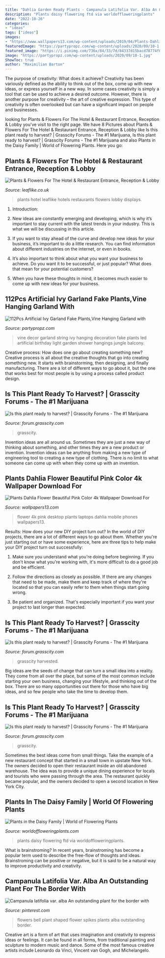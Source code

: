 ```yaml
---
title: "Dahlia Garden Ready Plants - Campanula Latifolia Var. Alba An Outstanding Plant For The Border With"
description: "Plants daisy flowering ftd via worldoffloweringplants"
date: "2022-10-26"
categories:
- "ideas"
tags: ["ideas"]
images:
- "https://www.wallpapers13.com/wp-content/uploads/2019/04/Plants-Dahlia-Flower-Beautiful-Pink-Color-4k-Wallpaper-download-for-Desktop-mobile-phones-and-laptops-3840x2400-1920x1440.jpg"
featuredImage: "https://partypropz.com/wp-content/uploads/2020/09/10-1.jpg"
featured_image: "https://i.pinimg.com/736x/84/33/7d/84337d15bacd78774f07df5e7d0ad9bb--flowers-pics-white-flowers.jpg"
image: "https://partypropz.com/wp-content/uploads/2020/09/10-1.jpg"
ShowToc: true
author: "Maximilian Barton"
---
```



The purpose of creativity: What does it achieve?
Creativity has been variously defined as the ability to think out of the box, come up with new ideas, or express yourself in a new way. In some cases creativity is simply a tool that can be used to achieve a desired outcome. However, there is another purpose for creativity – the art of creative expression. This type of creativity is often overlooked but can have a significant impact on people and businesses.

	

		
looking for Plants &amp; Flowers For The Hotel &amp; Restaurant Entrance, Reception &amp; Lobby you've visit to the right page. We have 8 Pictures about Plants &amp; Flowers For The Hotel &amp; Restaurant Entrance, Reception &amp; Lobby like Is this plant ready to harvest? | Grasscity Forums - The #1 Marijuana, Is this plant ready to harvest? | Grasscity Forums - The #1 Marijuana and also Plants in the Daisy Family | World of Flowering Plants. Here you go:
		
    
## Plants &amp; Flowers For The Hotel &amp; Restaurant Entrance, Reception &amp; Lobby

<img loading=lazy src="http://www.leaflike.co.uk/wp-content/uploads/2017/06/IMG_1916-e1521110196629.jpg" onerror="this.onerror=null;this.src='https://tse4.mm.bing.net/th?id=OIP.hY2LCgz_dGBQuctrYtnsiQHaLH&amp;pid=15.1';" alt="Plants &amp; Flowers For The Hotel &amp; Restaurant Entrance, Reception &amp; Lobby">

_Source: leaflike.co.uk_

>plants hotel leaflike hotels restaurants flowers lobby displays. 

	

1. Introduction:
1. New ideas are constantly emerging and developing, which is why it’s important to stay current with the latest trends in your industry. This is what we will be discussing in this article.
2. If you want to stay ahead of the curve and develop new ideas for your business, it’s important to do a little research. You can find information about different industries on the internet, or even in books.

3. It’s also important to think about what you want your business to achieve. Do you want it to be successful, or just popular? What does that mean for your potential customers?

4. When you have these thoughts in mind, it becomes much easier to come up with new ideas for your business.

    
## 112Pcs Artificial Ivy Garland Fake Plants,Vine Hanging Garland With

<img loading=lazy src="https://partypropz.com/wp-content/uploads/2020/09/10-1.jpg" onerror="this.onerror=null;this.src='https://tse2.mm.bing.net/th?id=OIP.r8cJm9gTyIeMQnTcCUWd7QHaJ4&amp;pid=15.1';" alt="112Pcs Artificial Ivy Garland Fake Plants,Vine Hanging Garland with">

_Source: partypropz.com_

>vine decor garland string ivy hanging decoration fake plants led artificial birthday light garden shower hangings jungle balcony. 

	

Creative process: How does one go about creating something new?
Creative process is all about the creative thoughts that go into creating something new. It starts with brainstorming, then designing, and finally manufacturing. There are a lot of different ways to go about it, but the one that works best for most people is by using a process called product design.

    
## Is This Plant Ready To Harvest? | Grasscity Forums - The #1 Marijuana

<img loading=lazy src="https://forum.grasscity.com/attachments/img-4032-jpg.2751482/" onerror="this.onerror=null;this.src='https://tse1.mm.bing.net/th?id=OIP.heSPOuWVdAE_0Nbkv5iQOgHaJ4&amp;pid=15.1';" alt="Is this plant ready to harvest? | Grasscity Forums - The #1 Marijuana">

_Source: forum.grasscity.com_

>grasscity. 

	

Invention ideas are all around us. Sometimes they are just a new way of thinking about something, and other times they are a new product or invention. Invention ideas can be anything from making a new type of engineering tool to creating a new type of clothing. There is no limit to what someone can come up with when they come up with an invention.

    
## Plants Dahlia Flower Beautiful Pink Color 4k Wallpaper Download For

<img loading=lazy src="https://www.wallpapers13.com/wp-content/uploads/2019/04/Plants-Dahlia-Flower-Beautiful-Pink-Color-4k-Wallpaper-download-for-Desktop-mobile-phones-and-laptops-3840x2400-1920x1440.jpg" onerror="this.onerror=null;this.src='https://tse1.mm.bing.net/th?id=OIP.DKYC89tvs0eYu4ZqJ6Vs7AHaFj&amp;pid=15.1';" alt="Plants Dahlia Flower Beautiful Pink Color 4k Wallpaper Download For">

_Source: wallpapers13.com_

>flower 4k pink desktop plants laptops dahlia mobile phones wallpapers13. 

	

Results: How does your new DIY project turn out?
In the world of DIY projects, there are a lot of different ways to go about them. Whether you're just starting out or have some experience, here are three tips to help make your DIY project turn out successfully:
1. Make sure you understand what you're doing before beginning. If you don't know what you're working with, it's more difficult to do a good job and be efficient.

2. Follow the directions as closely as possible. If there are any changes that need to be made, make them and keep track of where they're located so that you can easily refer to them when things start going wrong.

3. Be patient and organized. That's especially important if you want your project to last longer than expected.

    
## Is This Plant Ready To Harvest? | Grasscity Forums - The #1 Marijuana

<img loading=lazy src="https://forum.grasscity.com/attachments/img-4031-jpg.2751481/" onerror="this.onerror=null;this.src='https://tse1.mm.bing.net/th?id=OIP.gLRY4-pqVqr4UYZ07SjmGAHaJ4&amp;pid=15.1';" alt="Is this plant ready to harvest? | Grasscity Forums - The #1 Marijuana">

_Source: forum.grasscity.com_

>grasscity harvested. 

	

Big ideas are the seeds of change that can turn a small idea into a reality. They come from all over the place, but some of the most common include starting your own business, changing your lifestyle, and thinking out of the box. There are so many opportunities out there for those who have big ideas, and so few people who take the time to develop them.

    
## Is This Plant Ready To Harvest? | Grasscity Forums - The #1 Marijuana

<img loading=lazy src="https://forum.grasscity.com/attachments/img-4034-jpg.2751484/" onerror="this.onerror=null;this.src='https://tse2.mm.bing.net/th?id=OIP.3BjV5_LpfGMDYeQ3-7JznQHaJ4&amp;pid=15.1';" alt="Is this plant ready to harvest? | Grasscity Forums - The #1 Marijuana">

_Source: forum.grasscity.com_

>grasscity. 

	

Sometimes the best ideas come from small things. Take the example of a new restaurant concept that started in a small town in upstate New York. The owners decided to open their restaurant inside an old abandoned warehouse. The idea was to provide a unique dining experience for locals and tourists who were passing through the area. The restaurant quickly became popular, and the owners decided to open a second location in New York City.

    
## Plants In The Daisy Family | World Of Flowering Plants

<img loading=lazy src="https://worldoffloweringplants.com/wp-content/uploads/2017/05/Daisy-Family.jpg" onerror="this.onerror=null;this.src='https://tse4.mm.bing.net/th?id=OIP.zSgcUQ7iflEgvTzVu1priwHaFj&amp;pid=15.1';" alt="Plants in the Daisy Family | World of Flowering Plants">

_Source: worldoffloweringplants.com_

>plants daisy flowering ftd via worldoffloweringplants. 

	

What is brainstroming?
In recent years, brainstroming has become a popular term used to describe the free-flow of thoughts and ideas. Brainstroming can be positive or negative, but it is said to be a natural way to improve productivity and creativity.

    
## Campanula Latifolia Var. Alba An Outstanding Plant For The Border With

<img loading=lazy src="https://i.pinimg.com/736x/84/33/7d/84337d15bacd78774f07df5e7d0ad9bb--flowers-pics-white-flowers.jpg" onerror="this.onerror=null;this.src='https://tse2.mm.bing.net/th?id=OIP.HM0G5I9MeSw5WwaQVG_YhQHaLa&amp;pid=15.1';" alt="Campanula latifolia var. alba An outstanding plant for the border with">

_Source: pinterest.com_

>flowers bell plant shaped flower spikes plants alba outstanding border. 

	

Creative art is a form of art that uses imagination and creativity to express ideas or feelings. It can be found in all forms, from traditional painting and sculpture to modern music and dance. Some of the most famous creative artists include Leonardo da Vinci, Vincent van Gogh, and Michelangelo.

